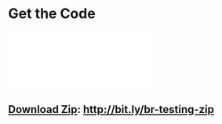 
<!-- .slide: class="dark" data-background="#1e1e1e" -->

# Get the Code

![Hands on Task](./images/task-icon-white.svg) <!-- .element: class="task-icon" -->

## [Download Zip](http://bit.ly/br-testing-zip): http://bit.ly/br-testing-zip
